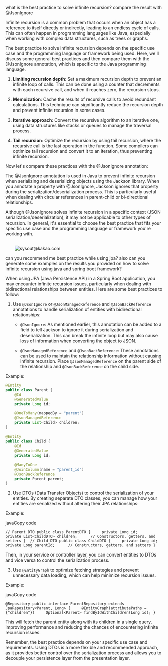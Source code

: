 

what is the best practice to solve infinite recursion? compare the result with @JsonIgnore

Infinite recursion is a common problem that occurs when an object has a reference to itself directly or indirectly, leading to an endless cycle of calls. This can often happen in programming languages like Java, especially when working with complex data structures, such as trees or graphs.

The best practice to solve infinite recursion depends on the specific use case and the programming language or framework being used. Here, we'll discuss some general best practices and then compare them with the @JsonIgnore annotation, which is specific to the Java programming language.

1.  **Limiting recursion depth**: Set a maximum recursion depth to prevent an infinite loop of calls. This can be done using a counter that decrements with each recursive call, and when it reaches zero, the recursion stops.
    
2.  **Memoization**: Cache the results of recursive calls to avoid redundant calculations. This technique can significantly reduce the recursion depth and prevent infinite recursion in some cases.
    
3.  **Iterative approach**: Convert the recursive algorithm to an iterative one, using data structures like stacks or queues to manage the traversal process.
    
4.  **Tail recursion**: Optimize the recursion by using tail recursion, where the recursive call is the last operation in the function. Some compilers can optimize tail recursion and convert it to an iteration, thus preventing infinite recursion.
    

Now let's compare these practices with the @JsonIgnore annotation:

The @JsonIgnore annotation is used in Java to prevent infinite recursion when serializing and deserializing objects using the Jackson library. When you annotate a property with @JsonIgnore, Jackson ignores that property during the serialization/deserialization process. This is particularly useful when dealing with circular references in parent-child or bi-directional relationships.

Although @JsonIgnore solves infinite recursion in a specific context (JSON serialization/deserialization), it may not be applicable to other types of recursion. In general, it's essential to choose the best practice that fits your specific use case and the programming language or framework you're working with.

![](data:image/svg+xml,%3csvg%20xmlns=%27http://www.w3.org/2000/svg%27%20version=%271.1%27%20width=%2730%27%20height=%2730%27/%3e)![sysout@kakao.com](https://chat.openai.com/_next/image?url=https%3A%2F%2Fs.gravatar.com%2Favatar%2F3fc67f58bfebed2031cdce3fb2e02371%3Fs%3D480%26r%3Dpg%26d%3Dhttps%253A%252F%252Fcdn.auth0.com%252Favatars%252Fsy.png&w=64&q=75)

can you recommend me best practice while using jpa? also can you generate some examples on the results you provided on how to solve infinite recursion using java and spring boot framework?

When using JPA (Java Persistence API) in a Spring Boot application, you may encounter infinite recursion issues, particularly when dealing with bidirectional relationships between entities. Here are some best practices to follow:

1.  Use `@JsonIgnore` or `@JsonManagedReference` and `@JsonBackReference` annotations to handle serialization of entities with bidirectional relationships:
    
    -   `@JsonIgnore`: As mentioned earlier, this annotation can be added to a field to tell Jackson to ignore it during serialization and deserialization. This can break the infinite loop but may also cause loss of information when converting the object to JSON.
        
    -   `@JsonManagedReference` and `@JsonBackReference`: These annotations can be used to maintain the relationship information without causing infinite recursion. Place `@JsonManagedReference` on the parent side of the relationship and `@JsonBackReference` on the child side.
        

Example:

```java
@Entity 
public class Parent {     
	@Id     
	@GeneratedValue     
	private Long id;      
	
	@OneToMany(mappedBy = "parent")     
	@JsonManagedReference     
	private List<Child> children; 
}  
	
@Entity 
public class Child {     
	@Id     
	@GeneratedValue    
	private Long id;      
	
	@ManyToOne     
	@JoinColumn(name = "parent_id")     
	@JsonBackReference     
	private Parent parent; 
}
```

2.  Use DTOs (Data Transfer Objects) to control the serialization of your entities. By creating separate DTO classes, you can manage how your entities are serialized without altering their JPA relationships:

Example:

javaCopy code

`// Parent DTO public class ParentDTO {     private Long id;     private List<ChildDTO> children;      // Constructors, getters, and setters }  // Child DTO public class ChildDTO {     private Long id;     private Long parentId;      // Constructors, getters, and setters }`

Then, in your service or controller layer, you can convert entities to DTOs and vice versa to control the serialization process.

3.  Use `@EntityGraph` to optimize fetching strategies and prevent unnecessary data loading, which can help minimize recursion issues.

Example:

javaCopy code

`@Repository public interface ParentRepository extends JpaRepository<Parent, Long> {     @EntityGraph(attributePaths = {"children"})     Optional<Parent> findByIdWithChildren(Long id); }`

This will fetch the parent entity along with its children in a single query, improving performance and reducing the chances of encountering infinite recursion issues.

Remember, the best practice depends on your specific use case and requirements. Using DTOs is a more flexible and recommended approach, as it provides better control over the serialization process and allows you to decouple your persistence layer from the presentation layer.